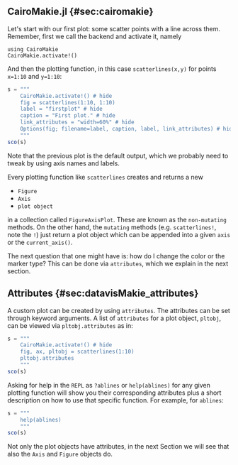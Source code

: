 ## CairoMakie.jl {#sec:cairomakie}

Let's start with our first plot: some scatter points with a line across them.
Remember, first we call the backend and activate it, namely

```
using CairoMakie
CairoMakie.activate!()
```

And then the plotting function, in this case `scatterlines(x,y)` for points
`x=1:10` and `y=1:10`:

```jl
s = """
    CairoMakie.activate!() # hide
    fig = scatterlines(1:10, 1:10)
    label = "firstplot" # hide
    caption = "First plot." # hide
    link_attributes = "width=60%" # hide
    Options(fig; filename=label, caption, label, link_attributes) # hide
    """
sco(s)
```

Note that the previous plot is the default output, which we probably need to tweak by using axis names and labels.

Every plotting function like `scatterlines` creates and returns a new

- `Figure`
- `Axis`
- `plot object`

in a collection called `FigureAxisPlot`.
These are known as the `non-mutating` methods.
On the other hand, the `mutating` methods (e.g. `scatterlines!`, note the `!`) just return a plot object which can be appended into a given `axis` or the `current_axis()`.

The next question that one might have is: how do I change the color or the marker type?
This can be done via `attributes`, which we explain in the next section.

## Attributes {#sec:datavisMakie_attributes}

A custom plot can be created by using `attributes`.
The attributes can be set through keyword arguments.
A list of `attributes` for a plot object, `pltobj`, can be viewed via `pltobj.attributes` as in:

```jl
s = """
    CairoMakie.activate!() # hide
    fig, ax, pltobj = scatterlines(1:10)
    pltobj.attributes
    """
sco(s)
```

Asking for help in the `REPL` as `?ablines` or `help(ablines)` for any given plotting function will show you their corresponding attributes plus a short description on how to use that specific function.
For example, for `ablines`:

```jl
s = """
    help(ablines)
    """
sco(s)
```

Not only the plot objects have attributes, in the next Section we will see that also the `Axis` and `Figure` objects do.